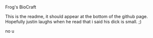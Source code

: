 Frog's BioCraft

This is the readme, it should appear at the bottom of the github page. Hopefully justin laughs when he read that i said his dick is small. ;)

no u
